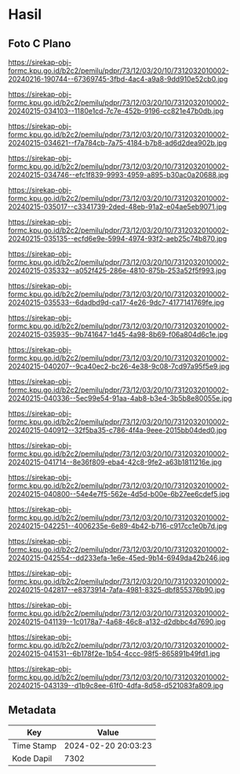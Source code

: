 # Hasil

## Foto C Plano

https://sirekap-obj-formc.kpu.go.id/b2c2/pemilu/pdpr/73/12/03/20/10/7312032010002-20240216-190744--67369745-3fbd-4ac4-a9a8-9dd910e52cb0.jpg

https://sirekap-obj-formc.kpu.go.id/b2c2/pemilu/pdpr/73/12/03/20/10/7312032010002-20240215-034103--1180e1cd-7c7e-452b-9196-cc821e47b0db.jpg

https://sirekap-obj-formc.kpu.go.id/b2c2/pemilu/pdpr/73/12/03/20/10/7312032010002-20240215-034621--f7a784cb-7a75-4184-b7b8-ad6d2dea902b.jpg

https://sirekap-obj-formc.kpu.go.id/b2c2/pemilu/pdpr/73/12/03/20/10/7312032010002-20240215-034746--efc1f839-9993-4959-a895-b30ac0a20688.jpg

https://sirekap-obj-formc.kpu.go.id/b2c2/pemilu/pdpr/73/12/03/20/10/7312032010002-20240215-035017--c3341739-2ded-48eb-91a2-e04ae5eb9071.jpg

https://sirekap-obj-formc.kpu.go.id/b2c2/pemilu/pdpr/73/12/03/20/10/7312032010002-20240215-035135--ecfd6e9e-5994-4974-93f2-aeb25c74b870.jpg

https://sirekap-obj-formc.kpu.go.id/b2c2/pemilu/pdpr/73/12/03/20/10/7312032010002-20240215-035332--a052f425-286e-4810-875b-253a52f5f993.jpg

https://sirekap-obj-formc.kpu.go.id/b2c2/pemilu/pdpr/73/12/03/20/10/7312032010002-20240215-035533--6dadbd9d-ca17-4e26-9dc7-4177141769fe.jpg

https://sirekap-obj-formc.kpu.go.id/b2c2/pemilu/pdpr/73/12/03/20/10/7312032010002-20240215-035935--9b741647-1d45-4a98-8b69-f06a804d6c1e.jpg

https://sirekap-obj-formc.kpu.go.id/b2c2/pemilu/pdpr/73/12/03/20/10/7312032010002-20240215-040207--9ca40ec2-bc26-4e38-9c08-7cd97a95f5e9.jpg

https://sirekap-obj-formc.kpu.go.id/b2c2/pemilu/pdpr/73/12/03/20/10/7312032010002-20240215-040336--5ec99e54-91aa-4ab8-b3e4-3b5b8e80055e.jpg

https://sirekap-obj-formc.kpu.go.id/b2c2/pemilu/pdpr/73/12/03/20/10/7312032010002-20240215-040912--32f5ba35-c786-4f4a-9eee-2015bb04ded0.jpg

https://sirekap-obj-formc.kpu.go.id/b2c2/pemilu/pdpr/73/12/03/20/10/7312032010002-20240215-041714--8e36f809-eba4-42c8-9fe2-a63b1811216e.jpg

https://sirekap-obj-formc.kpu.go.id/b2c2/pemilu/pdpr/73/12/03/20/10/7312032010002-20240215-040800--54e4e7f5-562e-4d5d-b00e-6b27ee6cdef5.jpg

https://sirekap-obj-formc.kpu.go.id/b2c2/pemilu/pdpr/73/12/03/20/10/7312032010002-20240215-042251--4006235e-6e89-4b42-b716-c917cc1e0b7d.jpg

https://sirekap-obj-formc.kpu.go.id/b2c2/pemilu/pdpr/73/12/03/20/10/7312032010002-20240215-042554--dd233efa-1e6e-45ed-9b14-6949da42b246.jpg

https://sirekap-obj-formc.kpu.go.id/b2c2/pemilu/pdpr/73/12/03/20/10/7312032010002-20240215-042817--e8373914-7afa-4981-8325-dbf855376b90.jpg

https://sirekap-obj-formc.kpu.go.id/b2c2/pemilu/pdpr/73/12/03/20/10/7312032010002-20240215-041139--1c0178a7-4a68-46c8-a132-d2dbbc4d7690.jpg

https://sirekap-obj-formc.kpu.go.id/b2c2/pemilu/pdpr/73/12/03/20/10/7312032010002-20240215-041531--6b178f2e-1b54-4ccc-98f5-865891b49fd1.jpg

https://sirekap-obj-formc.kpu.go.id/b2c2/pemilu/pdpr/73/12/03/20/10/7312032010002-20240215-043139--d1b9c8ee-61f0-4dfa-8d58-d521083fa809.jpg


## Metadata

| Key        | Value               |
| ---------- | ------------------- |
| Time Stamp | 2024-02-20 20:03:23 |
| Kode Dapil | 7302                |



